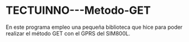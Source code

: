 # TECTUINNO---Metodo-GET
En este programa empleo una pequeña biblioteca que hice para poder realizar el método GET con el GPRS del SIM800L.
